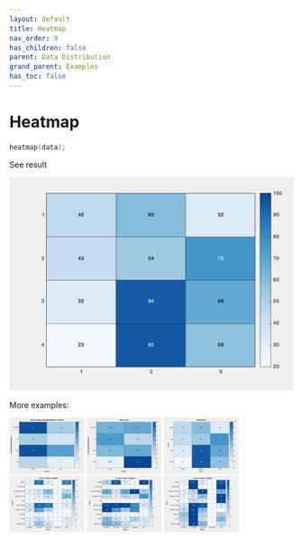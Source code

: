 ```yaml
---
layout: default
title: Heatmap
nav_order: 9
has_children: false
parent: Data Distribution
grand_parent: Examples
has_toc: false
---
```

# Heatmap

```cpp
heatmap(data);
```


See result

[![example_heatmap_1](../data_distribution/heatmap/heatmap_1.png)](https://github.com/alandefreitas/matplotplusplus/blob/master/examples/data_distribution/heatmap/heatmap_1.cpp)

More examples:
    
[![example_heatmap_2](../data_distribution/heatmap/heatmap_2_thumb.png)](https://github.com/alandefreitas/matplotplusplus/blob/master/examples/data_distribution/heatmap/heatmap_2.cpp)  [![example_heatmap_3](../data_distribution/heatmap/heatmap_3_thumb.png)](https://github.com/alandefreitas/matplotplusplus/blob/master/examples/data_distribution/heatmap/heatmap_3.cpp)  [![example_heatmap_4](../data_distribution/heatmap/heatmap_4_thumb.png)](https://github.com/alandefreitas/matplotplusplus/blob/master/examples/data_distribution/heatmap/heatmap_4.cpp)  [![example_heatmap_5](../data_distribution/heatmap/heatmap_5_thumb.png)](https://github.com/alandefreitas/matplotplusplus/blob/master/examples/data_distribution/heatmap/heatmap_5.cpp)  [![example_heatmap_6](../data_distribution/heatmap/heatmap_6_thumb.png)](https://github.com/alandefreitas/matplotplusplus/blob/master/examples/data_distribution/heatmap/heatmap_6.cpp)  [![example_heatmap_7](../data_distribution/heatmap/heatmap_7_thumb.png)](https://github.com/alandefreitas/matplotplusplus/blob/master/examples/data_distribution/heatmap/heatmap_7.cpp)
  





<!-- Generated with mdsplit: https://github.com/alandefreitas/mdsplit -->
